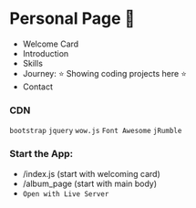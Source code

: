 # Personal Page :information_desk_person:	

- Welcome Card
- Introduction
- Skills
- Journey: :star: Showing coding projects here :star:
- Contact

### CDN 
`bootstrap` `jquery` `wow.js` `Font Awesome` `jRumble`

### Start the App:
-  /index.js (start with welcoming card)
-  /album_page (start with main body)
- `Open with Live Server`




